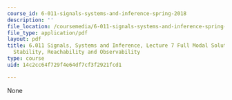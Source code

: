 ```yaml
---
course_id: 6-011-signals-systems-and-inference-spring-2018
description: ''
file_location: /coursemedia/6-011-signals-systems-and-inference-spring-2018/14c2cc64f729f4e64df7cf3f2921fcd1_MIT6_011S18lec7.pdf
file_type: application/pdf
layout: pdf
title: 6.011 Signals, Systems and Inference, Lecture 7 Full Modal Solution, Asymptotic
  Stability, Reachability and Observability
type: course
uid: 14c2cc64f729f4e64df7cf3f2921fcd1

---
```

None